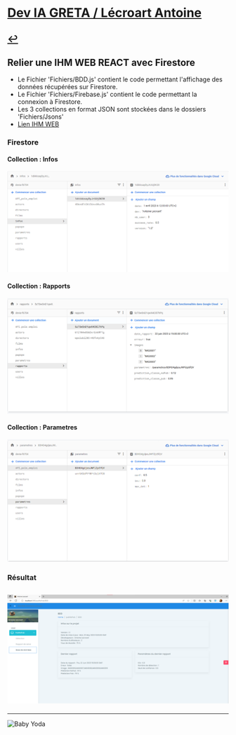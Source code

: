 # [Dev IA GRETA / Lécroart Antoine](https://github.com/Dev-IA-2024/antoine.lecroart)

[↩️](..)
---

## Relier une IHM WEB REACT avec Firestore

- Le Fichier 'Fichiers/BDD.js' contient le code permettant l'affichage des données récupérées sur Firestore. 
- Le Fichier 'Fichiers/Firebase.js' contient le code permettant la connexion à Firestore. 
- Les 3 collections en format JSON sont stockées dans le dossiers 'Fichiers/Jsons'
- [Lien IHM WEB](https://devia-f6704.web.app/)

### Firestore

#### Collection : Infos
![screenshot](./Fichiers/Images/Screenshot_2.png)
#### Collection : Rapports
![screenshot](./Fichiers/Images/Screenshot_3.png)
#### Collection : Parametres
![screenshot](./Fichiers/Images/Screenshot_4.png)

### Résultat

![screenshot](./Fichiers/Images/Screenshot_1.png)
---
---
![Baby Yoda](https://images3.alphacoders.com/110/1108129.jpg)
